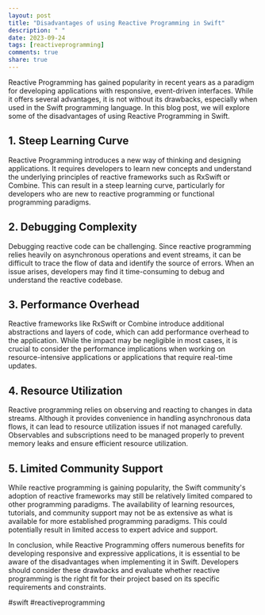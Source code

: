 ```yaml
---
layout: post
title: "Disadvantages of using Reactive Programming in Swift"
description: " "
date: 2023-09-24
tags: [reactiveprogramming]
comments: true
share: true
---
```


Reactive Programming has gained popularity in recent years as a paradigm for developing applications with responsive, event-driven interfaces. While it offers several advantages, it is not without its drawbacks, especially when used in the Swift programming language. In this blog post, we will explore some of the disadvantages of using Reactive Programming in Swift.

## 1. Steep Learning Curve
Reactive Programming introduces a new way of thinking and designing applications. It requires developers to learn new concepts and understand the underlying principles of reactive frameworks such as RxSwift or Combine. This can result in a steep learning curve, particularly for developers who are new to reactive programming or functional programming paradigms.

## 2. Debugging Complexity
Debugging reactive code can be challenging. Since reactive programming relies heavily on asynchronous operations and event streams, it can be difficult to trace the flow of data and identify the source of errors. When an issue arises, developers may find it time-consuming to debug and understand the reactive codebase.

## 3. Performance Overhead
Reactive frameworks like RxSwift or Combine introduce additional abstractions and layers of code, which can add performance overhead to the application. While the impact may be negligible in most cases, it is crucial to consider the performance implications when working on resource-intensive applications or applications that require real-time updates.

## 4. Resource Utilization
Reactive programming relies on observing and reacting to changes in data streams. Although it provides convenience in handling asynchronous data flows, it can lead to resource utilization issues if not managed carefully. Observables and subscriptions need to be managed properly to prevent memory leaks and ensure efficient resource utilization.

## 5. Limited Community Support
While reactive programming is gaining popularity, the Swift community's adoption of reactive frameworks may still be relatively limited compared to other programming paradigms. The availability of learning resources, tutorials, and community support may not be as extensive as what is available for more established programming paradigms. This could potentially result in limited access to expert advice and support.

In conclusion, while Reactive Programming offers numerous benefits for developing responsive and expressive applications, it is essential to be aware of the disadvantages when implementing it in Swift. Developers should consider these drawbacks and evaluate whether reactive programming is the right fit for their project based on its specific requirements and constraints.

#swift #reactiveprogramming